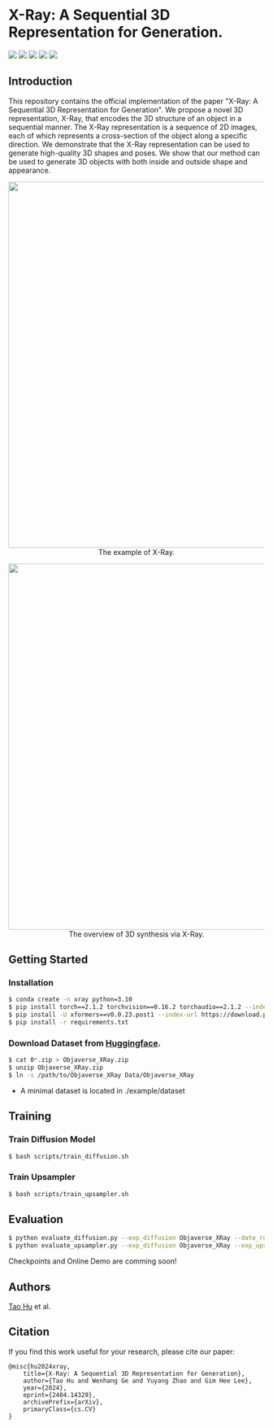 # X-Ray: A Sequential 3D Representation for Generation.

<a href="https://tau-yihouxiang.github.io/projects/X-Ray/X-Ray.html"><img src="https://img.shields.io/badge/Project_Page-Online-EA3A97"></a> 
<a href="https://huggingface.co"><img src="https://img.shields.io/badge/%F0%9F%A4%97%20Model_Card-Huggingface-orange"></a> 
<a href="https://huggingface.co/spaces"><img src="https://img.shields.io/badge/%F0%9F%A4%97%20Gradio%20Demo-Huggingface-orange"></a> 
<a href="https://huggingface.co/datasets/yihouxiang/X-Ray"><img src="https://img.shields.io/badge/🤗%20Dataset-Huggingface-orange"></a> 
<a href="https://arxiv.org/abs/2404.14329"><img src="https://img.shields.io/badge/Paper_Arxiv-2404.14329-B31B1B.svg"></a>


## Introduction
This repository contains the official implementation of the paper "X-Ray: A Sequential 3D Representation for Generation". We propose a novel 3D representation, X-Ray, that encodes the 3D structure of an object in a sequential manner. The X-Ray representation is a sequence of 2D images, each of which represents a cross-section of the object along a specific direction. We demonstrate that the X-Ray representation can be used to generate high-quality 3D shapes and poses. We show that our method can be used to generate 3D objects with both inside and outside shape and appearance.

<p align="center">
    <img width="720" src="https://tau-yihouxiang.github.io/projects/X-Ray/files/teasers.png"/>
    <br>
    The example of X-Ray.
</p>

<p align="center">
    <img width="720" src="https://tau-yihouxiang.github.io/projects/X-Ray/files/overview.png"/>
    <br>
    The overview of 3D synthesis via X-Ray.
</p>


## Getting Started
### Installation
```bash
$ conda create -n xray python=3.10
$ pip install torch==2.1.2 torchvision==0.16.2 torchaudio==2.1.2 --index-url https://download.pytorch.org/whl/cu118
$ pip install -U xformers==v0.0.23.post1 --index-url https://download.pytorch.org/whl/cu118
$ pip install -r requirements.txt
```

### Download Dataset from [Huggingface](https://huggingface.co/datasets/yihouxiang/X-Ray).
```bash
$ cat 0*.zip > Objaverse_XRay.zip
$ unzip Objaverse_XRay.zip
$ ln -s /path/to/Objaverse_XRay Data/Objaverse_XRay
```
* A minimal dataset is located in ./example/dataset

## Training
### Train Diffusion Model
```bash
$ bash scripts/train_diffusion.sh
```

### Train Upsampler
```bash
$ bash scripts/train_upsampler.sh
```

## Evaluation
```bash
$ python evaluate_diffusion.py --exp_diffusion Objaverse_XRay --date_root Data/Objaverse_XRay
$ python evaluate_upsampler.py --exp_diffusion Objaverse_XRay --exp_upsampler Objaverse_XRay_upsampler
```

Checkpoints and Online Demo are comming soon!

## Authors
[Tao Hu](https://tau-yihouxiang.github.io) et al.


## Citation
If you find this work useful for your research, please cite our paper:
```
@misc{hu2024xray,
    title={X-Ray: A Sequential 3D Representation for Generation},
    author={Tao Hu and Wenhang Ge and Yuyang Zhao and Gim Hee Lee},
    year={2024},
    eprint={2404.14329},
    archivePrefix={arXiv},
    primaryClass={cs.CV}
}
```